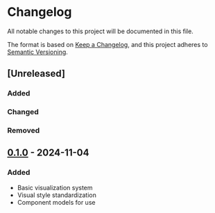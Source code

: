 # Changelog

All notable changes to this project will be documented in this file.

The format is based on [Keep a Changelog](https://keepachangelog.com/en/1.1.0/),
and this project adheres to [Semantic Versioning](https://semver.org/spec/v2.0.0.html).

## [Unreleased]

### Added

### Changed

### Removed


## [0.1.0] - 2024-11-04

### Added

- Basic visualization system
- Visual style standardization
- Component models for use

[0.1.0]: https://poezis-5g0sd1mh6-joaos-projects-467a8461.vercel.app
